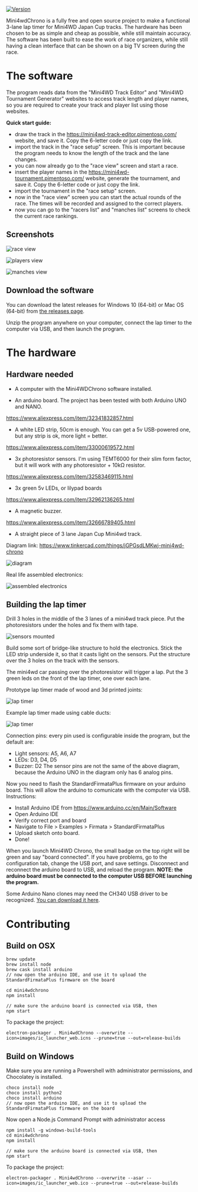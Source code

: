[![Version](https://img.shields.io/badge/version-0.9.7-blue.svg)](https://github.com/Pimentoso/mini4wdchrono)

Mini4wdChrono is a fully free and open source project to make a functional 3-lane lap timer for Mini4WD Japan Cup tracks.
The hardware has been chosen to be as simple and cheap as possible, while still maintain accuracy.
The software has been built to ease the work of race organizers, while still having a clean interface that can be shown on a big TV screen during the race.

# The software

The program reads data from the "Mini4WD Track Editor" and "Mini4WD Tournament Generator" websites to access track length and player names,
so you are required to create your track and player list using those websites.

**Quick start guide:**

- draw the track in the https://mini4wd-track-editor.pimentoso.com/ website, and save it. Copy the 6-letter code or just copy the link.
- import the track in the "race setup" screen. This is important because the program needs to know the length of the track and the lane changes.
- you can now already go to the "race view" screen and start a race.
- insert the player names in the https://mini4wd-tournament.pimentoso.com/ website, generate the tournament, and save it. Copy the 6-letter code or just copy the link.
- import the tournament in the "race setup" screen.
- now in the "race view" screen you can start the actual rounds of the race. The times will be recorded and assigned to the correct players.
- now you can go to the "racers list" and "manches list" screens to check the current race rankings.

## Screenshots

![race view](https://raw.githubusercontent.com/Pimentoso/mini4wdchrono/master/images/screen-race.png)

![players view](https://raw.githubusercontent.com/Pimentoso/mini4wdchrono/master/images/screen-players.png)

![manches view](https://raw.githubusercontent.com/Pimentoso/mini4wdchrono/master/images/screen-manches.png)

## Download the software

You can download the latest releases for Windows 10 (64-bit) or Mac OS (64-bit) from [the releases page](https://github.com/Pimentoso/mini4wdchrono/releases).

Unzip the program anywhere on your computer, connect the lap timer to the computer via USB, and then launch the program.

# The hardware 

## Hardware needed

- A computer with the Mini4WDChrono software installed.

- An arduino board. The project has been tested with both Arduino UNO and NANO.

https://www.aliexpress.com/item/32341832857.html

- A white LED strip, 50cm is enough. You can get a 5v USB-powered one, but any strip is ok, more light = better.

https://www.aliexpress.com/item/33000619572.html

- 3x photoresistor sensors. I'm using TEMT6000 for their slim form factor, but it will work with any photoresistor + 10kΩ resistor.

https://www.aliexpress.com/item/32583469115.html

- 3x green 5v LEDs, or lilypad boards

https://www.aliexpress.com/item/32962136265.html

- A magnetic buzzer.

https://www.aliexpress.com/item/32666789405.html

- A straight piece of 3 lane Japan Cup Mini4wd track.

Diagram link: https://www.tinkercad.com/things/jGPGsdLMKwj-mini4wd-chrono

![diagram](https://raw.githubusercontent.com/Pimentoso/mini4wdchrono/master/images/schema.png)

Real life assembled electronics:

![assembled electronics](https://raw.githubusercontent.com/Pimentoso/mini4wdchrono/master/images/electronics.jpg)

## Building the lap timer

Drill 3 holes in the middle of the 3 lanes of a mini4wd track piece. Put the photoresistors under the holes and fix them with tape.

![sensors mounted](https://raw.githubusercontent.com/Pimentoso/mini4wdchrono/master/images/sensors.jpg)

Build some sort of bridge-like structure to hold the electronics. Stick the LED strip underside it, so that it casts light on the sensors. Put the structure over the 3 holes on the track with the sensors.

The mini4wd car passing over the photoresistor will trigger a lap.
Put the 3 green leds on the front of the lap timer, one over each lane.

Prototype lap timer made of wood and 3d printed joints:

![lap timer](https://raw.githubusercontent.com/Pimentoso/mini4wdchrono/master/images/semaforo2.jpg)

Example lap timer made using cable ducts:

![lap timer](https://raw.githubusercontent.com/Pimentoso/mini4wdchrono/master/images/semaforo1.jpg)

Connection pins: every pin used is configurable inside the program, but the default are:

- Light sensors: A5, A6, A7
- LEDs: D3, D4, D5
- Buzzer: D2
The sensor pins are not the same of the above diagram, because the Arduino UNO in the diagram only has 6 analog pins.

Now you need to flash the StandardFirmataPlus firmware on your arduino board. This will allow the arduino to comunicate with the computer via USB. Instructions:

- Install Arduino IDE from https://www.arduino.cc/en/Main/Software
- Open Arduino IDE
- Verify correct port and board
- Navigate to File > Examples > Firmata > StandardFirmataPlus
- Upload sketch onto board.
- Done!

When you launch Mini4WD Chrono, the small badge on the top right will be green and say "board connected". 
If you have problems, go to the configuration tab, change the USB port, and save settings. Disconnect and reconnect the arduino board to USB, and reload the program.
**NOTE: the arduino board must be connected to the computer USB BEFORE launching the program.**

Some Arduino Nano clones may need the CH340 USB driver to be recognized. [You can download it here](https://sparks.gogo.co.nz/ch340.html).

# Contributing

## Build on OSX

```
brew update
brew install node
brew cask install arduino
// now open the arduino IDE, and use it to upload the StandardFirmataPlus firmware on the board

cd mini4wdchrono
npm install

// make sure the arduino board is connected via USB, then
npm start
```

To package the project:

```
electron-packager . Mini4wdChrono --overwrite --icon=images/ic_launcher_web.icns --prune=true --out=release-builds
```

## Build on Windows

Make sure you are running a Powershell with administrator permissions, and Chocolatey is installed.

```
choco install node
choco install python2
choco install arduino
// now open the arduino IDE, and use it to upload the StandardFirmataPlus firmware on the board
```

Now open a Node.js Command Prompt with administrator access

```
npm install -g windows-build-tools
cd mini4wdchrono
npm install

// make sure the arduino board is connected via USB, then
npm start
```

To package the project:

```
electron-packager . Mini4wdChrono --overwrite --asar --icon=images/ic_launcher_web.ico --prune=true --out=release-builds
```